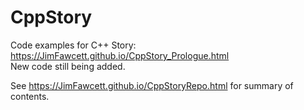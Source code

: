 # CppStory

Code examples for C++ Story: https://JimFawcett.github.io/CppStory_Prologue.html<br />
New code still being added.

See https://JimFawcett.github.io/CppStoryRepo.html for summary of contents.

